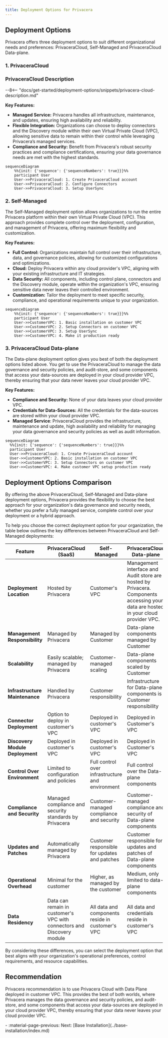 ```yaml
---
title: Deployment Options for Privacera
---
```


## Deployment Options

Privacera offers three deployment options to suit different organizational needs and preferences:
PrivaceraCloud, Self-Managed and PrivaceraCloud Data-plane.

### 1. PrivaceraCloud

### PrivaceraCloud Description

--8<-- "docs/get-started/deployment-options/snippets/privacera-cloud-description.md"

**Key Features:**

- **Managed Service:** Privacera handles all infrastructure, maintenance, and updates, ensuring high availability and
  reliability.
- **Flexible Integration:** Organizations can choose to deploy connectors and the Discovery module within their own
  Virtual Private Cloud (VPC), allowing sensitive data to remain within their control while leveraging Privacera’s
  managed services.
- **Compliance and Security:** Benefit from Privacera's robust security practices and compliance certifications,
  ensuring your data governance needs are met with the highest standards.

```mermaid
sequenceDiagram
    %%{init: {'sequence': {'sequenceNumbers': true}}}%%
    participant User
    User->>PrivaceraCloud: 1. Create PrivaceraCloud account
    User->>PrivaceraCloud: 2. Configure Connectors
    User->>PrivaceraCloud: 3. Setup UserSync

```

### 2. Self-Managed

The Self-Managed deployment option allows organizations to run the entire Privacera platform within their own Virtual
Private Cloud (VPC). This approach provides complete control over the deployment, configuration, and management of
Privacera, offering maximum flexibility and customization.

**Key Features:**

- **Full Control:** Organizations maintain full control over their infrastructure, data, and governance policies,
  allowing for customized configurations and optimizations.
- **Cloud:** Deploy Privacera within any cloud provider's VPC, aligning with your existing infrastructure and IT
  strategies.
- **Data Security:** All components, including control plane, connectors and the Discovery module, operate within the
  organization's
  VPC, ensuring sensitive data never leaves their controlled environment.
- **Customization:** Tailor the deployment to meet specific security, compliance, and operational requirements unique to
  your organization.

```mermaid
sequenceDiagram
    %%{init: {'sequence': {'sequenceNumbers': true}}}%%
    participant User
    User->>CustomerVPC: 1. Basic installation on customer VPC
    User->>CustomerVPC: 2. Setup Connectors on customer VPC
    User->>CustomerVPC: 3. Setup UserSync
    User->>CustomerVPC: 4. Make it production ready

```
    
    
### 3. PrivaceraCloud Data-plane

The Data-plane deployment option gives you best of both the deployment options listed above. You get to use the
PrivaceraCloud to manage the data governance and security policies, and audit-store, and some components that 
access your data-sources are deployed in your cloud provider VPC, thereby ensuring that your data never leaves 
your cloud provider VPC.

**Key Features:**

- **Compliance and Security:** None of your data leaves your cloud provider VPC.
- **Credentials for Data-Sources:** All the credentials for the data-sources are stored within your cloud provider VPC.
- **Managed Service**: PrivaceraCloud provides the infrastructure, maintenance and update, high availability and
  reliability for managing your data governance and security policies as well as audit information.

```mermaid
sequenceDiagram
  %%{init: {'sequence': {'sequenceNumbers': true}}}%%
  participant User
  User->>PrivaceraCloud: 1. Create PrivaceraCloud account
  User->>CustomerVPC: 2. Basic installation on customer VPC
  User->>CustomerVPC: 3. Setup Connectors on customer VPC
  User->>CustomerVPC: 4. Make customer VPC setup production ready
```

## Deployment Options Comparison

By offering the above PrivaceraCloud, Self-Managed and Data-plane deployment options, Privacera provides the flexibility
to choose the best approach for your organization's data governance and security needs, whether you prefer a fully
managed service, complete control over your deployment or a hybrid approach.

To help you choose the correct deployment option for your organization, the table below outlines the key differences
between PrivaceraCloud and Self-Managed deployments:

| Feature                         | PrivaceraCloud (SaaS)                                                  | Self-Managed                                     | PrivaceraCloud Data-plane                                                                                                           |
|---------------------------------|------------------------------------------------------------------------|--------------------------------------------------|-------------------------------------------------------------------------------------------------------------------------------------|
| **Deployment Location**         | Hosted by Privacera                                                    | Customer's VPC                                   | Management interface and Audit store are hosted by Privacera. Components accessing your data are hosted in your cloud provider VPC. |
| **Management Responsibility**   | Managed by Privacera                                                   | Managed by Customer                              | Data-plane components managed by Customer                                                                                           |                                                                                                                             |
| **Scalability**                 | Easily scalable; managed by Privacera                                  | Customer-managed scaling                         | Data-plane components scaled by Customer                                                                                            |
| **Infrastructure Maintenance**  | Handled by Privacera                                                   | Customer responsibility                          | Infrastructure for Data-plane components is Customer responsibility                                                                 |
| **Connector Deployment**        | Option to deploy in customer's VPC                                     | Deployed in customer's VPC                       | Deployed in Customer's VPC                                                                                                          |
| **Discovery Module Deployment** | Deployed in customer's VPC                                             | Deployed in customer's VPC                       | Deployed in Customer's VPC                                                                                                          |
| **Control Over Environment**    | Limited to configuration and policies                                  | Full control over infrastructure and environment | Full control over the Data-plane components                                                                                         |
| **Compliance and Security**     | Managed compliance and security standards by Privacera                 | Customer-managed compliance and security         | Customer-managed compliance and security of Data-plane components                                                                   |
| **Updates and Patches**         | Automatically managed by Privacera                                     | Customer responsible for updates and patches     | Customer responsible for updates and patches of Data-plane components                                                               |
| **Operational Overhead**        | Minimal for the customer                                               | Higher, as managed by the customer               | Medium, only limited to data-plane components                                                                                       |
| **Data Residency**              | Data can remain in customer's VPC with connectors and Discovery module | All data and components reside in customer's VPC | All data and credentials reside in customer's VPC                                                                                   |

By considering these differences, you can select the deployment option that best aligns with your organization's
operational preferences, control requirements, and resource capabilities.

## Recommendation

Privacera recommendation is to use Privacera Cloud with Data Plane deployed in customer VPC. This provides the best of
both worlds, where Privacera manages the data governance and security policies, and audit-store, and some components
that access your data-sources are deployed in your cloud provider VPC, thereby ensuring that your data never leaves your
cloud provider VPC.

<div class="grid cards" markdown>
-   :material-page-previous: Next: [Base Installation](../base-installation/index.md)
</div>
